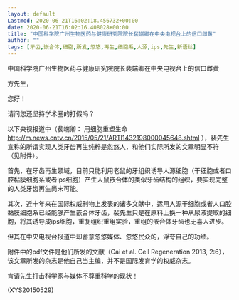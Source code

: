 ```yaml
---
layout: default
Lastmod: 2020-06-21T16:02:18.456732+00:00
date: 2020-06-21T16:02:16.408028+00:00
title: "中国科学院广州生物医药与健康研究院院长裴端卿在中央电视台上的信口雌黄"
author: ""
tags: [牙齿,嵌合体,细胞,所发,忽悠,再生,细胞系,人源,ips,先生,新语丝]
---
```


中国科学院广州生物医药与健康研究院院长裴端卿在中央电视台上的信口雌黄

方先生，

您好！

请问您还坚持学术圈的打假吗？

以下央视报道中（裴端卿： 用细胞重塑生命  http://m.news.cntv.cn/2015/05/21/ARTI1432198000045648.shtml ），裴先生宣称的所谓实现人类牙齿再生纯粹是忽悠人，和他们实际所发的文章明显不符 （见附件）。

首先，在牙齿再生领域，目前只能利用老鼠的牙组织诱导人源细胞（干细胞或者口腔黏膜细胞系或者ips细胞）产生人鼠嵌合体的类似牙齿结构的组织，要实现完整的人类牙齿再生尚未可能。

其次，近十年来在国际权威刊物上发表的诸多文献中，运用人源干细胞或者人口腔黏膜细胞系已经能够产生嵌合体牙齿，裴先生只是在原料上换一种从尿液提取的细胞，将其诱导成ips细胞，重复组织重组实验，重组的嵌合体牙齿也无喜人进步。

但其在中央电视台报道中却蓄意忽悠媒体、忽悠民众的，浮夸自己的功绩。

附件中的pdf文件是他们所发的文献（Cai et al. Cell Regeneration 2013, 2:6），该文章所发的杂志是他自己当主编，并不是国际发育学的权威杂志。

肯请先生打击科学家与媒体不尊重科学的现状！

(XYS20150529)


